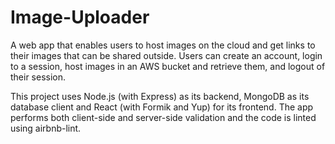 # Image-Uploader

A web app that enables users to host images on the cloud and get links to their images that can be shared outside. 
Users can create an account, login to a session, host images in an AWS bucket and retrieve them, and logout of their session.

This project uses Node.js (with Express) as its backend, MongoDB as its database client and React (with Formik and Yup) for its frontend. The app performs both 
client-side and server-side validation and the code is linted using airbnb-lint.  
